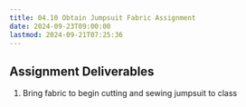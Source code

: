 ```yaml
---
title: 04.10 Obtain Jumpsuit Fabric Assignment
date: 2024-09-23T09:00:00
lastmod: 2024-09-21T07:25:36
---
```


## Assignment Deliverables

1. Bring fabric to begin cutting and sewing jumpsuit to class
